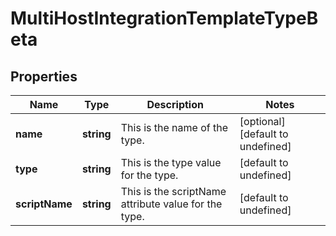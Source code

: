 # MultiHostIntegrationTemplateTypeBeta

## Properties

Name | Type | Description | Notes
------------ | ------------- | ------------- | -------------
**name** | **string** | This is the name of the type. | [optional] [default to undefined]
**type** | **string** | This is the type value for the type. | [default to undefined]
**scriptName** | **string** | This is the scriptName attribute value for the type. | [default to undefined]

